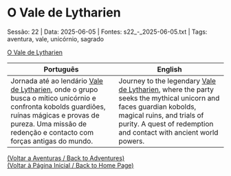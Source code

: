 
# O Vale de Lytharien

Sessão: 22 | Data: 2025-06-05 | Fontes: s22_-_2025-06-05.txt | Tags: aventura, vale, unicórnio, sagrado

[O Vale de Lytharien](vale_de_lytharien_aventura.png)

| Português | English |
|-----------|---------|
| Jornada até ao lendário [Vale de Lytharien](vale_de_lytharien.md), onde o grupo busca o mítico unicórnio e confronta kobolds guardiões, ruínas mágicas e provas de pureza. Uma missão de redenção e contacto com forças antigas do mundo. | Journey to the legendary [Vale de Lytharien](vale_de_lytharien.md), where the party seeks the mythical unicorn and faces guardian kobolds, magical ruins, and trials of purity. A quest of redemption and contact with ancient world powers. |

[(Voltar a Aventuras / Back to Adventures)](dm/summary/aventuras.md)  
[(Voltar à Página Inicial / Back to Home Page)](home.md)



















